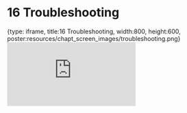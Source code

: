 # 16 Troubleshooting
 
{type: iframe, title:16 Troubleshooting, width:800, height:600, poster:resources/chapt_screen_images/troubleshooting.png}
![](http://science.c-moor.org/CURE-MicrobialMysteries/troubleshooting.html)
 

 
